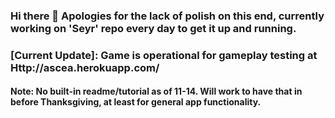### Hi there 👋 Apologies for the lack of polish on this end, currently working on 'Seyr' repo every day to get it up and running.

### [Current Update]: Game is operational for gameplay testing at Http://ascea.herokuapp.com/
#### Note: No built-in readme/tutorial as of 11-14. Will work to have that in before Thanksgiving, at least for general app functionality.

<!--
**Daethos/Daethos** is a ✨ _special_ ✨ repository because its `README.md` (this file) appears on your GitHub profile.

Here are some ideas to get you started:

- 🔭 I’m currently working on ...
- 🌱 I’m currently learning ...
- 👯 I’m looking to collaborate on ...
- 🤔 I’m looking for help with ...
- 💬 Ask me about ...
- 📫 How to reach me: ...
- 😄 Pronouns: ...
- ⚡ Fun fact: ...
-->
